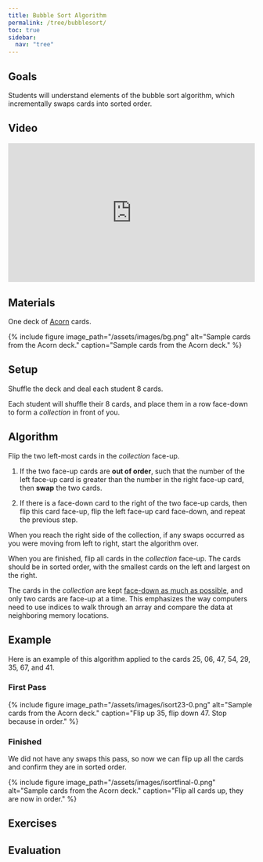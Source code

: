 ```yaml
---
title: Bubble Sort Algorithm
permalink: /tree/bubblesort/
toc: true
sidebar:
  nav: "tree"
---
```


## Goals

Students will understand elements of the bubble sort algorithm, which incrementally
swaps cards into sorted order.

## Video

<style>.embed-container { position: relative; padding-bottom: 56.25%; height: 0; overflow: hidden; max-width: 100%; } .embed-container iframe, .embed-container object, .embed-container embed { position: absolute; top: 0; left: 0; width: 100%; height: 100%; }</style><div class='embed-container'><iframe src='https://www.youtube.com/embed//N8AKXGRIlEU' frameborder='0' allowfullscreen></iframe></div>

## Materials

One deck of [Acorn]({{site.baseurl}}/tree) cards.

{% include figure image_path="/assets/images/bg.png" alt="Sample cards from the Acorn deck." caption="Sample cards from the Acorn deck." %}

## Setup

Shuffle the deck and deal each student 8 cards.

Each student will shuffle their 8 cards, and place them
in a row face-down to form a *collection* in front of you.

## Algorithm

Flip the two left-most cards in the
*collection* face-up.

1. If the two face-up cards are **out of order**, such that the number of the left face-up
card is greater than the number in the right face-up card, then **swap** the two cards.

2. If there is a face-down card to the right of the two face-up cards, then flip this card face-up,
  flip the left face-up card face-down, and repeat the previous step.

When you reach the right side of the collection, if any swaps occurred as you
were moving from left to right, start the algorithm over.

When you are finished, flip all cards in the *collection* face-up. The cards
should be in sorted order, with the smallest cards on the left and largest on the right.

The cards in the *collection* are kept
[face-down as much as possible](https://dl.acm.org/doi/10.1145/3287324.3293797), and only two cards
are face-up at a time. This emphasizes the way computers need to use indices to walk
through an array and compare the data at neighboring memory locations.

## Example

Here is an example of this algorithm applied to the cards 25, 06, 47, 54, 29, 35, 67, and 41.

### First Pass

{% include figure image_path="/assets/images/isort23-0.png" alt="Sample cards from the Acorn deck." caption="Flip up 35, flip down 47. Stop because in order." %}

### Finished

We did not have any swaps this pass, so now we can flip up all the cards and confirm they are in sorted order.

{% include figure image_path="/assets/images/isortfinal-0.png" alt="Sample cards from the Acorn deck." caption="Flip all cards up, they are now in order." %}

## Exercises

## Evaluation
